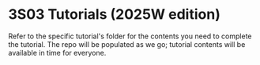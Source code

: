 # 3S03 Tutorials (2025W edition)

Refer to the specific tutorial's folder for the contents you need to complete the tutorial.
The repo will be populated as we go; tutorial contents will be available in time for everyone.
